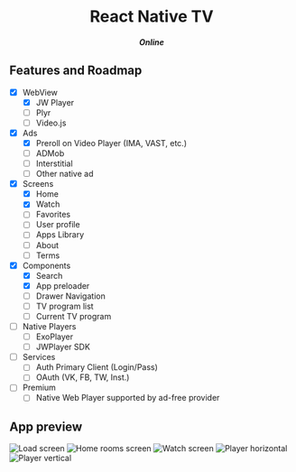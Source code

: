 <div align="center">
  <h1>React Native TV</h1>
  <h5>Online</h5>
</div>

## Features and Roadmap

- [x] WebView
    - [x] JW Player
    - [ ] Plyr
    - [ ] Video.js
- [X] Ads
    - [x] Preroll on Video Player (IMA, VAST, etc.)
    - [ ] ADMob
    - [ ] Interstitial 
    - [ ] Other native ad
- [x] Screens
    - [x] Home
    - [x] Watch
    - [ ] Favorites
    - [ ] User profile
    - [ ] Apps Library
    - [ ] About
    - [ ] Terms
- [x] Components
    - [x] Search
    - [x] App preloader
    - [ ] Drawer Navigation
    - [ ] TV program list
    - [ ] Current TV program
- [ ] Native Players
    - [ ] ExoPlayer
    - [ ] JWPlayer SDK
- [ ] Services
    - [ ] Auth Primary Client (Login/Pass)
    - [ ] OAuth (VK, FB, TW, Inst.)
- [ ] Premium
    - [ ] Native Web Player supported by ad-free provider
    
## App preview
![Load screen](screenshots/load.jpg "Load screen")
![Home rooms screen](screenshots/home.jpg "Home rooms screen")
![Watch screen](screenshots/watch.jpg "Watch screen")
![Player horizontal](screenshots/player_h.jpg "Player horizontal")
![Player vertical](screenshots/player_2.jpg "Player vertical")
